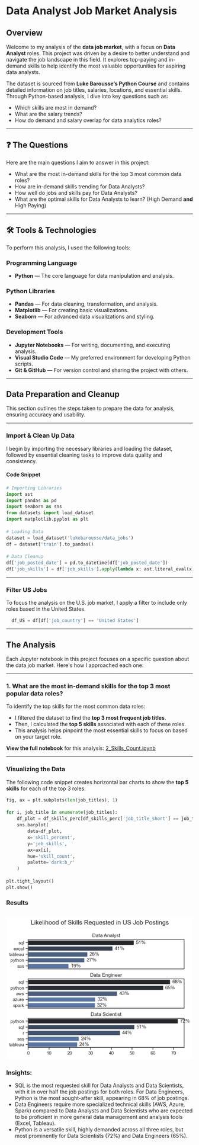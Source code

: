 # Data Analyst Job Market Analysis

## Overview

Welcome to my analysis of the **data job market**, with a focus on **Data Analyst** roles. This project was driven by a desire to better understand and navigate the job landscape in this field. It explores top-paying and in-demand skills to help identify the most valuable opportunities for aspiring data analysts.

The dataset is sourced from **Luke Barousse’s Python Course** and contains detailed information on job titles, salaries, locations, and essential skills. Through Python-based analysis, I dive into key questions such as:

- Which skills are most in demand?
- What are the salary trends?
- How do demand and salary overlap for data analytics roles?

---

## ❓ The Questions

Here are the main questions I aim to answer in this project:

- What are the most in-demand skills for the top 3 most common data roles?
- How are in-demand skills trending for Data Analysts?
- How well do jobs and skills pay for Data Analysts?
- What are the optimal skills for Data Analysts to learn? (High Demand **and** High Paying)

---

## 🛠️ Tools & Technologies

To perform this analysis, I used the following tools:

### Programming Language
- **Python** — The core language for data manipulation and analysis.

### Python Libraries
- **Pandas** — For data cleaning, transformation, and analysis.
- **Matplotlib** — For creating basic visualizations.
- **Seaborn** — For advanced data visualizations and styling.

### Development Tools
- **Jupyter Notebooks** — For writing, documenting, and executing analysis.
- **Visual Studio Code** — My preferred environment for developing Python scripts.
- **Git & GitHub** — For version control and sharing the project with others.

---
## Data Preparation and Cleanup

This section outlines the steps taken to prepare the data for analysis, ensuring accuracy and usability.

---

### Import & Clean Up Data

I begin by importing the necessary libraries and loading the dataset, followed by essential cleaning tasks to improve data quality and consistency.

#### Code Snippet

```python
# Importing Libraries
import ast
import pandas as pd
import seaborn as sns
from datasets import load_dataset
import matplotlib.pyplot as plt  

# Loading Data
dataset = load_dataset('lukebarousse/data_jobs')
df = dataset['train'].to_pandas()

# Data Cleanup
df['job_posted_date'] = pd.to_datetime(df['job_posted_date'])
df['job_skills'] = df['job_skills'].apply(lambda x: ast.literal_eval(x) if pd.notna(x) else x)
```
---

### Filter US Jobs
To focus the analysis on the U.S. job market, I apply a filter to include only roles based in the United States.

```python
  df_US = df[df['job_country'] == 'United States']
```
---
## The Analysis

Each Jupyter notebook in this project focuses on a specific question about the data job market. Here's how I approached each one:

---

### 1. What are the most in-demand skills for the top 3 most popular data roles?

To identify the top skills for the most common data roles:

- I filtered the dataset to find the **top 3 most frequent job titles**.
- Then, I calculated the **top 5 skills** associated with each of these roles.
- This analysis helps pinpoint the most essential skills to focus on based on your target role.

**View the full notebook** for this analysis: [2_Skills_Count.ipynb](2_Project/2_Skills_Count.ipynb)

---

### Visualizing the Data

The following code snippet creates horizontal bar charts to show the **top 5 skills** for each of the top 3 roles:

```python
fig, ax = plt.subplots(len(job_titles), 1)

for i, job_title in enumerate(job_titles):
    df_plot = df_skills_perc[df_skills_perc['job_title_short'] == job_title].head(5)[::-1]
    sns.barplot(
        data=df_plot, 
        x='skill_percent', 
        y='job_skills', 
        ax=ax[i], 
        hue='skill_count', 
        palette='dark:b_r'
    )

plt.tight_layout()
plt.show()
```
### Results

![(2_Project/Images/Skill_demand.png)](https://github.com/JavadovSaid/Python_for_Data_Analysis/blob/main/2_Project/Images/Skill_demand.png)
---
### Insights:
- SQL is the most requested skill for Data Analysts and Data Scientists, with it in over half the job postings for both roles. For Data Engineers, Python is the most sought-after skill, appearing in 68% of job postings.
- Data Engineers require more specialized technical skills (AWS, Azure, Spark) compared to Data Analysts and Data Scientists who are expected to be proficient in more general data management and analysis tools (Excel, Tableau).
- Python is a versatile skill, highly demanded across all three roles, but most prominently for Data Scientists (72%) and Data Engineers (65%).
